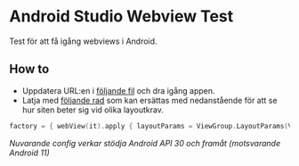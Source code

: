 # Android Studio Webview Test

Test för att få igång webviews i Android.

## How to

- Uppdatera URL:en i [följande fil](https://github.com/vibosr/android-webview-test/blob/main/app/src/main/java/com/example/myapplication/MainActivity.kt#L13) och dra igång appen. 
- Latja med [följande rad](https://github.com/vibosr/android-webview-test/blob/main/app/src/main/java/com/example/myapplication/WebViewScreen.kt#L9) som kan ersättas med nedanstående för att se hur siten beter sig vid olika layoutkrav.

```kotlin
factory = { webView(it).apply { layoutParams = ViewGroup.LayoutParams(ViewGroup.LayoutParams.MATCH_PARENT, ViewGroup.LayoutParams.MATCH_PARENT) }

```

*Nuvarande config verkar stödja Android API 30 och framåt (motsvarande Android 11)*
